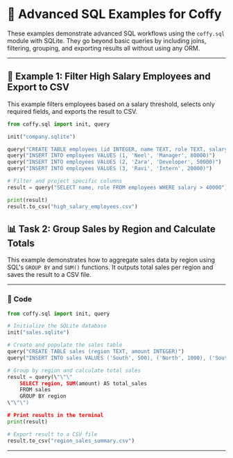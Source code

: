 # 📘 Advanced SQL Examples for Coffy

These examples demonstrate advanced SQL workflows using the `coffy.sql` module with SQLite. They go beyond basic queries by including joins, filtering, grouping, and exporting results  all without using any ORM.

---

## 🧪 Example 1: Filter High Salary Employees and Export to CSV

This example filters employees based on a salary threshold, selects only required fields, and exports the result to CSV.

```python
from coffy.sql import init, query

init("company.sqlite")

query("CREATE TABLE employees (id INTEGER, name TEXT, role TEXT, salary INTEGER)")
query("INSERT INTO employees VALUES (1, 'Neel', 'Manager', 80000)")
query("INSERT INTO employees VALUES (2, 'Zara', 'Developer', 50000)")
query("INSERT INTO employees VALUES (3, 'Ravi', 'Intern', 20000)")

# Filter and project specific columns
result = query("SELECT name, role FROM employees WHERE salary > 40000")

print(result)
result.to_csv("high_salary_employees.csv")
```



## 📊 Task 2: Group Sales by Region and Calculate Totals

This example demonstrates how to aggregate sales data by region using SQL's `GROUP BY` and `SUM()` functions. It outputs total sales per region and saves the result to a CSV file.

---

### 🧾 Code

```python
from coffy.sql import init, query

# Initialize the SQLite database
init("sales.sqlite")

# Create and populate the sales table
query("CREATE TABLE sales (region TEXT, amount INTEGER)")
query("INSERT INTO sales VALUES ('South', 500), ('North', 1000), ('South', 300), ('North', 700)")

# Group by region and calculate total sales
result = query(\"\"\"
    SELECT region, SUM(amount) AS total_sales
    FROM sales
    GROUP BY region
\"\"\")

# Print results in the terminal
print(result)

# Export result to a CSV file
result.to_csv("region_sales_summary.csv")
```

---
